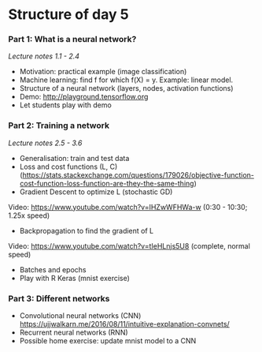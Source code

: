 # Structure of day 5

### Part 1: What is a neural network?

*Lecture notes 1.1 - 2.4*

- Motivation: practical example (image classification)
- Machine learning: find f for which f(X) = y. Example: linear model.
- Structure of a neural network (layers, nodes, activation functions)
- Demo: http://playground.tensorflow.org
- Let students play with demo

### Part 2: Training a network

*Lecture notes 2.5 - 3.6*

- Generalisation: train and test data
- Loss and cost functions (L, C) (https://stats.stackexchange.com/questions/179026/objective-function-cost-function-loss-function-are-they-the-same-thing)
- Gradient Descent to optimize L (stochastic GD)

Video: https://www.youtube.com/watch?v=IHZwWFHWa-w
(0:30 - 10:30; 1.25x speed)

- Backpropagation to find the gradient of L

Video: https://www.youtube.com/watch?v=tIeHLnjs5U8
(complete, normal speed)

- Batches and epochs
- Play with R Keras (mnist exercise)

### Part 3: Different networks

- Convolutional neural networks (CNN)
https://ujjwalkarn.me/2016/08/11/intuitive-explanation-convnets/
- Recurrent neural networks (RNN)
- Possible home exercise: update mnist model to a CNN

